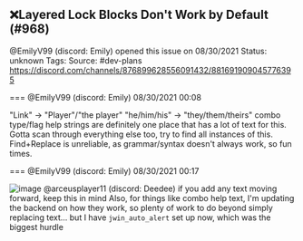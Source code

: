 ## ❌Layered Lock Blocks Don't Work by Default (#968)
@EmilyV99 (discord: Emily) opened this issue on 08/30/2021
Status: unknown
Tags: 
Source: #dev-plans https://discord.com/channels/876899628556091432/881691909045776395


=== @EmilyV99 (discord: Emily) 08/30/2021 00:08

"Link" -> "Player"/"the player"
"he/him/his" -> "they/them/theirs"
combo type/flag help strings are definitely one place that has a lot of text for this. Gotta scan through everything else too, try to find all instances of this. Find+Replace is unreliable, as grammar/syntax doesn't always work, so fun times.

=== @EmilyV99 (discord: Emily) 08/30/2021 00:17


![image](https://cdn.discordapp.com/attachments/881691909045776395/881694145092145192/unknown.png?ex=65e51329&is=65d29e29&hm=84fec3d4be3479e70e8e6ac0e265625eadeda8daf59852b33b13932dd9ee1595&)
@arceusplayer11 (discord: Deedee) if you add any text moving forward, keep this in mind
Also, for things like combo help text, I'm updating the backend on how they work, so plenty of work to do beyond simply replacing text... but I have `jwin_auto_alert` set up now, which was the biggest hurdle
